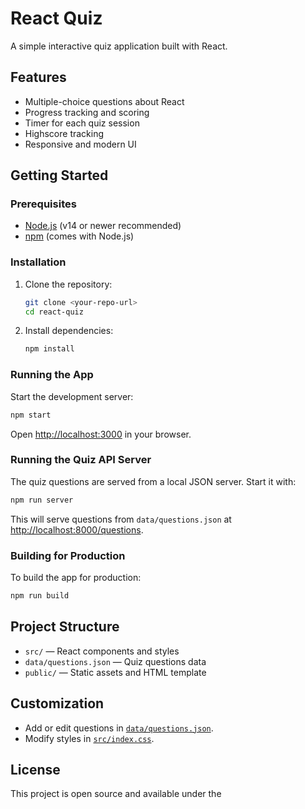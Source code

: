 # React Quiz

A simple interactive quiz application built with React.

## Features

- Multiple-choice questions about React
- Progress tracking and scoring
- Timer for each quiz session
- Highscore tracking
- Responsive and modern UI

## Getting Started

### Prerequisites

- [Node.js](https://nodejs.org/) (v14 or newer recommended)
- [npm](https://www.npmjs.com/) (comes with Node.js)

### Installation

1. Clone the repository:

   ```sh
   git clone <your-repo-url>
   cd react-quiz
   ```

2. Install dependencies:
   ```sh
   npm install
   ```

### Running the App

Start the development server:

```sh
npm start
```

Open [http://localhost:3000](http://localhost:3000) in your browser.

### Running the Quiz API Server

The quiz questions are served from a local JSON server. Start it with:

```sh
npm run server
```

This will serve questions from `data/questions.json` at [http://localhost:8000/questions](http://localhost:8000/questions).

### Building for Production

To build the app for production:

```sh
npm run build
```

## Project Structure

- `src/` — React components and styles
- `data/questions.json` — Quiz questions data
- `public/` — Static assets and HTML template

## Customization

- Add or edit questions in [`data/questions.json`](data/questions.json).
- Modify styles in [`src/index.css`](src/index.css).

## License

This project is open source and available under the

